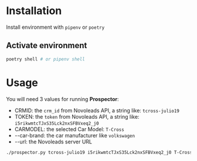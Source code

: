 # Installation

Install environment with `pipenv`  or `poetry`

## Activate environment

```bash
poetry shell # or pipenv shell
```

# Usage

You will need 3 values for running **Prospector**:
- CRMID: the `crm_id` from Novoleads API, a string like: `tcross-julio19`
- TOKEN: the `token` from Novoleads API, a string like: `i5rikwmtcTJxS35Lck2nxSFBVxeq2_j0`
- CARMODEL: the selected Car Model: `T-Cross`
- --car-brand: the car manufacturer like `volkswagen`
- --url: the Novoleads server URL

```bash
./prospector.py tcross-julio19 i5rikwmtcTJxS35Lck2nxSFBVxeq2_j0 T-Cross
```